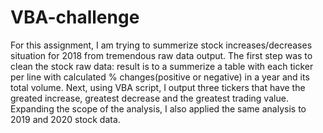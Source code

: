# VBA-challenge
For this assignment, I am trying to summerize stock increases/decreases situation for 2018 from tremendous raw data output.
The first step was to clean the stock raw data: result is to a summerize a table with each ticker per line with calculated % changes(positive or negative) in a year and its total volume.
Next, using VBA script, I output three tickers that have the greated increase, greatest decrease and the greatest trading value.
Expanding the scope of the analysis, I also applied the same analysis to 2019 and 2020 stock data.
